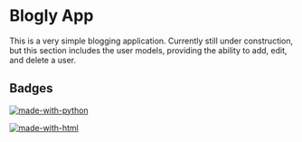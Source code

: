 
# Blogly App

This is a very simple blogging application. Currently still under construction, but this section includes the user models, providing the ability to add, edit, and delete a user.

## Badges

[![made-with-python](https://img.shields.io/badge/Made%20with-Python-blue.svg)](https://www.python.org/)

[![made-with-html](https://img.shields.io/badge/Made%20with-HTML-red.svg)](https://shields.io/)


